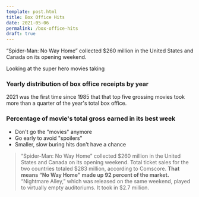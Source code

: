 ```yaml
---
template: post.html
title: Box Office Hits
date: 2021-05-06
permalink: /box-office-hits
draft: true
---
```


<link rel='stylesheet' type='text/css' href='style.css'>


“Spider-Man: No Way Home” collected $260 million in the United States and Canada on its opening weekend.

<!-- ### "No Way Home" Collected 92% of the Domestic Box Office Opening Weekend -->
<div class='weekly-top-percent'></div>

Looking at the super hero movies taking  

### Yearly distribution of box office receipts by year

<div class='year-distribution'></div>

2021 was the first time since 1985 that that top five grossing movies took more than a quarter of the year's total box office.



### Percentage of movie's total gross earned in its best week

<div class='best-week-scatter'></div>

- Don't go the "movies" anymore
- Go early to avoid "spoilers"
- Smaller, slow buring hits don't have a chance


<!-- <div class='year-sm'></div> -->

<!-- <h3>Box office percentage, by week of release</h3> -->

<!-- <div class='by-movie'></div> -->


> “Spider-Man: No Way Home” collected $260 million in the United States and Canada on its opening weekend. Total ticket sales for the two countries totaled $283 million, according to Comscore. **That means “No Way Home” made up 92 percent of the market.** “Nightmare Alley,” which was released on the same weekend, played to virtually empty auditoriums. It took in $2.7 million.





<script src='https://roadtolarissa.com/slinks/static-rss/d3_.js'></script>

<script src='util.js'></script>
<script src='draw-weekly-top-percent.js'></script>
<script src='draw-best-week-scatter.js'></script>
<script src='draw-year-distribution.js'></script>
<script src='init.js'></script>



